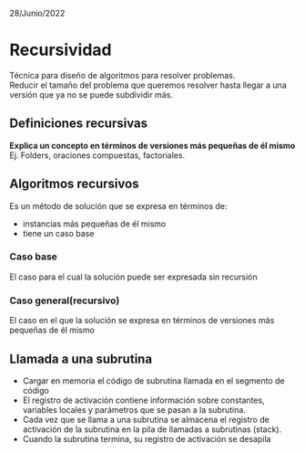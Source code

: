28/Junio/2022

# Recursividad
Técnica para diseño de algoritmos para resolver problemas.  
Reducir el tamaño del problema que queremos resolver hasta llegar a una versión que ya no se puede subdividir más.  

## Definiciones recursivas
__Explica un concepto en términos de versiones más pequeñas de él mismo__   
Ej. Folders, oraciones compuestas, factoriales.

## Algoritmos recursivos
Es un método de solución que se expresa en términos de:
- instancias más pequeñas de él mismo
- tiene un caso base

### Caso base
El caso para el cual la solución puede ser expresada sin recursión
### Caso general(recursivo)
El caso en el que la solución se expresa en términos de versiones más pequeñas de él mismo

## Llamada a una subrutina
- Cargar en memoria el código de subrutina llamada en el segmento de código  
- El registro de activación contiene información sobre constantes, variables locales y parámetros que se pasan a la subrutina.  
- Cada vez que se llama a una subrutina se almacena el registro de activación de la subrutina en la pila de llamadas a subrutinas (stack).  
- Cuando la subrutina termina, su registro de activación se desapila
